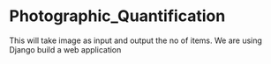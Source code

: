 # Photographic_Quantification
This will take image as input and output the no of items.
We are using Django build a web application

